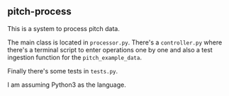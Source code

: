 ## pitch-process

This is a system to process pitch data.

The main class is located in `processor.py`. There's a `controller.py` where there's a terminal script to enter operations one by one and also a test ingestion function for the `pitch_example_data`.

Finally there's some tests in `tests.py`.

I am assuming Python3 as the language.
